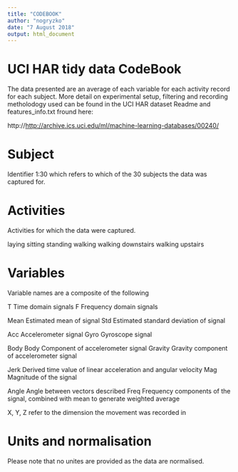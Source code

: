 ```yaml
---
title: "CODEBOOK"
author: "nogryzko"
date: "7 August 2018"
output: html_document
---
```

# UCI HAR tidy data CodeBook

The data presented are an average of each variable for each activity record for each subject. More detail on experimental setup, filtering and recording metholodogy used can be found in the UCI HAR dataset Readme and features_info.txt fround here:

http://http://archive.ics.uci.edu/ml/machine-learning-databases/00240/

# Subject
Identifier 1:30 which refers to which of the 30 subjects the data was captured for. 


# Activities
Activities for which the data were captured. 

laying
sitting
standing
walking
walking downstairs
walking upstairs

# Variables
Variable names are a composite of the following

T               Time domain signals
F               Frequency domain signals

Mean            Estimated mean of signal
Std             Estimated standard deviation of signal

Acc             Accelerometer signal
Gyro            Gyroscope signal

Body            Body Component of accelerometer signal
Gravity         Gravity component of accelerometer signal

Jerk            Derived time value of linear acceleration and angular velocity
Mag             Magnitude of the signal
         
Angle           Angle between vectors described
Freq            Frequency components of the signal, combined with mean to generate weighted average

X, Y, Z         refer to the dimension the movement was recorded in

# Units and normalisation
Please note that no unites are provided as the data are normalised.


